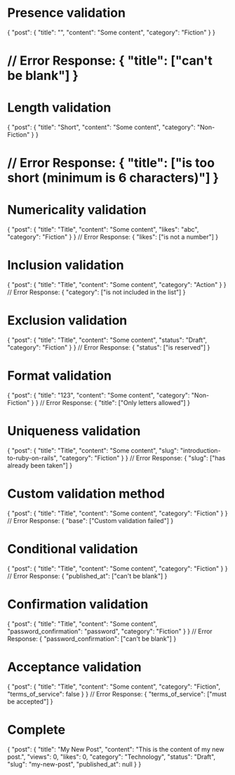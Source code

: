 # Presence validation
{
  "post": {
    "title": "",
    "content": "Some content",
    "category": "Fiction"
  }
}
# // Error Response: { "title": ["can't be blank"] }

# Length validation
{
  "post": {
    "title": "Short",
    "content": "Some content",
    "category": "Non-Fiction"
  }
}
# // Error Response: { "title": ["is too short (minimum is 6 characters)"] }

# Numericality validation
{
  "post": {
    "title": "Title",
    "content": "Some content",
    "likes": "abc",
    "category": "Fiction"
  }
}
// Error Response: { "likes": ["is not a number"] }

# Inclusion validation
{
  "post": {
    "title": "Title",
    "content": "Some content",
    "category": "Action"
  }
}
// Error Response: { "category": ["is not included in the list"] }

# Exclusion validation
{
  "post": {
    "title": "Title",
    "content": "Some content",
    "status": "Draft",
    "category": "Fiction"
  }
}
// Error Response: { "status": ["is reserved"] }

# Format validation
{
  "post": {
    "title": "123",
    "content": "Some content",
    "category": "Non-Fiction"
  }
}
// Error Response: { "title": ["Only letters allowed"] }

# Uniqueness validation
{
  "post": {
    "title": "Title",
    "content": "Some content",
    "slug": "introduction-to-ruby-on-rails",
    "category": "Fiction"
  }
}
// Error Response: { "slug": ["has already been taken"] }

# Custom validation method
{
  "post": {
    "title": "Title",
    "content": "Some content",
    "category": "Fiction"
  }
}
// Error Response: { "base": ["Custom validation failed"] }

# Conditional validation
{
  "post": {
    "title": "Title",
    "content": "Some content",
    "category": "Fiction"
  }
}
// Error Response: { "published_at": ["can't be blank"] }

# Confirmation validation
{
  "post": {
    "title": "Title",
    "content": "Some content",
    "password_confirmation": "password",
    "category": "Fiction"
  }
}
// Error Response: { "password_confirmation": ["can't be blank"] }

# Acceptance validation
{
  "post": {
    "title": "Title",
    "content": "Some content",
    "category": "Fiction",
    "terms_of_service": false
  }
}
// Error Response: { "terms_of_service": ["must be accepted"] }


# Complete
{
  "post": {
    "title": "My New Post",
    "content": "This is the content of my new post.",
    "views": 0,
    "likes": 0,
    "category": "Technology",
    "status": "Draft",
    "slug": "my-new-post",
    "published_at": null
  }
}

